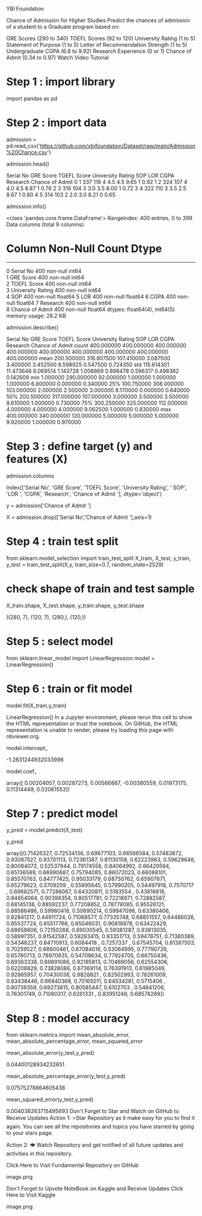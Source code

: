 
YBI Foundation

Chance of Admission for Higher Studies
Predict the chances of admission of a student to a Graduate program based on:

GRE Scores (290 to 340)
TOEFL Scores (92 to 120)
University Rating (1 to 5)
Statement of Purpose (1 to 5)
Letter of Recommendation Strength (1 to 5)
Undergraduate CGPA (6.8 to 9.92)
Research Experience (0 or 1)
Chance of Admit (0.34 to 0.97)
Watch Video Tutorial


# Step 1 : import library
import pandas as pd
     

# Step 2 : import data
admission = pd.read_csv('https://github.com/ybifoundation/Dataset/raw/main/Admission%20Chance.csv')
     

admission.head()
     
Serial No	GRE Score	TOEFL Score	University Rating	SOP	LOR	CGPA	Research	Chance of Admit
0	1	337	118	4	4.5	4.5	9.65	1	0.92
1	2	324	107	4	4.0	4.5	8.87	1	0.76
2	3	316	104	3	3.0	3.5	8.00	1	0.72
3	4	322	110	3	3.5	2.5	8.67	1	0.80
4	5	314	103	2	2.0	3.0	8.21	0	0.65

admission.info()
     
<class 'pandas.core.frame.DataFrame'>
RangeIndex: 400 entries, 0 to 399
Data columns (total 9 columns):
 #   Column             Non-Null Count  Dtype  
---  ------             --------------  -----  
 0   Serial No          400 non-null    int64  
 1   GRE Score          400 non-null    int64  
 2   TOEFL Score        400 non-null    int64  
 3   University Rating  400 non-null    int64  
 4    SOP               400 non-null    float64
 5   LOR                400 non-null    float64
 6   CGPA               400 non-null    float64
 7   Research           400 non-null    int64  
 8   Chance of Admit    400 non-null    float64
dtypes: float64(4), int64(5)
memory usage: 28.2 KB

admission.describe()
     
Serial No	GRE Score	TOEFL Score	University Rating	SOP	LOR	CGPA	Research	Chance of Admit
count	400.000000	400.000000	400.000000	400.000000	400.000000	400.000000	400.000000	400.000000	400.000000
mean	200.500000	316.807500	107.410000	3.087500	3.400000	3.452500	8.598925	0.547500	0.724350
std	115.614301	11.473646	6.069514	1.143728	1.006869	0.898478	0.596317	0.498362	0.142609
min	1.000000	290.000000	92.000000	1.000000	1.000000	1.000000	6.800000	0.000000	0.340000
25%	100.750000	308.000000	103.000000	2.000000	2.500000	3.000000	8.170000	0.000000	0.640000
50%	200.500000	317.000000	107.000000	3.000000	3.500000	3.500000	8.610000	1.000000	0.730000
75%	300.250000	325.000000	112.000000	4.000000	4.000000	4.000000	9.062500	1.000000	0.830000
max	400.000000	340.000000	120.000000	5.000000	5.000000	5.000000	9.920000	1.000000	0.970000

# Step 3 : define target (y) and features (X)
     

admission.columns
     
Index(['Serial No', 'GRE Score', 'TOEFL Score', 'University Rating', ' SOP',
       'LOR ', 'CGPA', 'Research', 'Chance of Admit '],
      dtype='object')

y = admission['Chance of Admit ']
     

X = admission.drop(['Serial No','Chance of Admit '],axis=1)
     

# Step 4 : train test split
from sklearn.model_selection import train_test_split
X_train, X_test, y_train, y_test = train_test_split(X,y, train_size=0.7, random_state=2529)
     

# check shape of train and test sample
X_train.shape, X_test.shape, y_train.shape, y_test.shape
     
((280, 7), (120, 7), (280,), (120,))

# Step 5 : select model
from sklearn.linear_model import LinearRegression
model = LinearRegression()
     

# Step 6 : train or fit model
model.fit(X_train,y_train)
     
LinearRegression()
In a Jupyter environment, please rerun this cell to show the HTML representation or trust the notebook.
On GitHub, the HTML representation is unable to render, please try loading this page with nbviewer.org.

model.intercept_
     
-1.2831244932033998

model.coef_
     
array([ 0.00204057,  0.00287273,  0.00566887, -0.00380559,  0.01973175,
        0.11314449,  0.02061553])

# Step 7 : predict model
y_pred = model.predict(X_test)
     

y_pred
     
array([0.71426327, 0.72534136, 0.69677103, 0.66566584, 0.57483872,
       0.93087527, 0.93701113, 0.72361387, 0.81130158, 0.62223963,
       0.59629648, 0.80084072, 0.52537944, 0.79174558, 0.84064992,
       0.66429594, 0.65136589, 0.66990687, 0.75794085, 0.86072023,
       0.66088101, 0.85570763, 0.84777425, 0.95033179, 0.68750762,
       0.65907671, 0.65279623, 0.5709259 , 0.55895645, 0.57990205,
       0.54497918, 0.7570717 , 0.69682571, 0.77286067, 0.64320811,
       0.5183554 , 0.43816818, 0.84654064, 0.90398354, 0.80517781,
       0.72218971, 0.72882587, 0.68145136, 0.88592237, 0.77208852,
       0.78778085, 0.95526121, 0.88586486, 0.59980416, 0.50690214,
       0.59947098, 0.63380406, 0.82841217, 0.44911724, 0.71068577,
       0.77335748, 0.68851557, 0.64486026, 0.85537724, 0.65517768,
       0.65046031, 0.90818978, 0.63422429, 0.68658606, 0.72150268,
       0.69030545, 0.59381287, 0.93813035, 0.58997351, 0.91542587,
       0.59283415, 0.93351713, 0.59478751, 0.71380389, 0.54346237,
       0.84710913, 0.6084418 , 0.7257337 , 0.67545704, 0.81387503,
       0.70259527, 0.88600461, 0.67084016, 0.53064995, 0.77790726,
       0.65780713, 0.78970635, 0.54709634, 0.77924705, 0.66750436,
       0.69363338, 0.69891086, 0.92185813, 0.70469056, 0.62554306,
       0.62208829, 0.73828086, 0.67369114, 0.76391913, 0.61985049,
       0.92865957, 0.70430038, 0.9828821 , 0.82502993, 0.78261009,
       0.83438446, 0.66840368, 0.70165011, 0.64534281, 0.5715406 ,
       0.80739359, 0.69273815, 0.80585447, 0.6102703 , 0.54641206,
       0.76301749, 0.71080317, 0.6261331 , 0.83951248, 0.68578269])

# Step 8 : model accuracy
from sklearn.metrics import mean_absolute_error, mean_absolute_percentage_error, mean_squared_error
     

mean_absolute_error(y_test,y_pred)
     
0.04400128934232651

mean_absolute_percentage_error(y_test,y_pred)
     
0.07575278864605438

mean_squared_error(y_test,y_pred)
     
0.004038263715495693
Don't Forget to Star and Watch on GitHub to Receive Updates
Action 1: ⭐Star Repository as it make easy for you to find it again. You can see all the repositories and topics you have starred by going to your stars page.

Action 2: 👁 Watch Repository and get notified of all future updates and activities in this repository.

Click Here to Visit Fundamental Repository on GitHub

image.png

Don't Forget to Upvote NoteBook on Kaggle and Receive Updates
Click Here to Visit Kaggle

image.png
